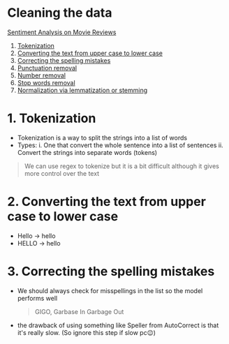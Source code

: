 # Cleaning the data

[Sentiment Analysis on Movie Reviews](https://www.kaggle.com/competitions/sentiment-analysis-on-movie-reviews/data)

1. [Tokenization](#1-tokenization)
2. [Converting the text from upper case to lower case](#2-converting-the-text-from-upper-case-to-lower-case)
3. [Correcting the spelling mistakes](#3-correcting-the-spelling-mistakes)
4. [Punctuation removal]()
5. [Number removal]()
6. [Stop words removal]()
7. [Normalization via lemmatization or stemming]()

# 1. Tokenization

- Tokenization is a way to split the strings into a list of words
- Types:
  i. One that convert the whole sentence into a list of sentences
  ii. Convert the strings into separate words (tokens)

> We can use regex to tokenize but it is a bit difficult although it gives more control over the text

# 2. Converting the text from upper case to lower case

- Hello -> hello
- HELLO -> hello

# 3. Correcting the spelling mistakes

- We should always check for misspellings in the list so the model performs well
  > GIGO, Garbase In Garbage Out
- the drawback of using something like Speller from AutoCorrect is that it's really slow. (So ignore this step if slow pc😉)
